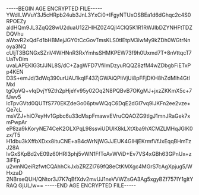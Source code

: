 -----BEGIN AGE ENCRYPTED FILE-----
YWdlLWVuY3J5cHRpb24ub3JnL3YxCi0+IFgyNTUxOSBEa1d6dGhqc2c4S0RPOEZy
aldHQm9JL3ZqQ28wU2duaU12ZHlHZ0Z4QjI4ClQ5K1R1RWJIbDZYNHFtTDZDQVhu
aWxvR2xQdFd1bHBMejJGY0tCcGovTmsKLS0tIEtpM3lwMy9kZDh0WGtrNnoya3NQ
cUljT3BGNGxSZnV4WHNnR3RxYmhsSHMKPEW73f9h0Uxmd7T+8nVttqcT7UaTvDim
uvaLAPEKlG3tJJNL8S/dC+ZagWFD7VfiImDzyuRQQZ8zfM4wZDbgbFiETxPp4KEN
D3S+emJd/3dWq390urUAU1kqIF43ZjGWAiQPIiVjUi8pFFjDKH8hZdMlh4GtIMxl
tgOpVQ+vIqDvjY9Zth2pHjeYv95y02Oq2N8PQBvB7OKgMJ+jxzZKKmX5c+7fJwv5
lcTpvGVtd0QUTfS770EKZdeGo06ptwWQqC6DqE2dGI7vq9lJKFn2ee2vze+Qe7cL
msVZJ+hiO7eyHv1Gpbc6u33cMspFmawvEVruCQAOZG9tIgJ1mnJRaGek7xmPwpAr
eP8za9kKoryNE74CeK2OLXPqL98ssviUDUlK8kLXtXba9hXCMZLMHqJGlK0zx/T5
H1dbu3kXffbXDxx8ituCNE+aB4cWrNjWGJJEUK4GIHjEKrmfVfJxEqqBHmTzJ28A
lvGxSKpBd2vE09z60HRI3phj5vWN1FfToAvWViD+Ev7VS4xGBh63GPnUx+z3iFEp
u2vmNQeiRzfwtCQAhhCkJxbZRZZI769fQ8eCtKMXgc4MGrS7cAgXpjug5/WHxzaD
2NBrseQUH/QNtor3J7K7qBfXdv2mvUJ1neVVWZsGA3Ag5xgyBZf757lY1gltYRAQ
GjUL/w==
-----END AGE ENCRYPTED FILE-----
